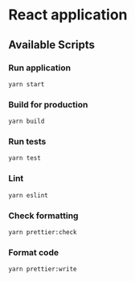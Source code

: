 # React application

## Available Scripts

### Run application

```shell
yarn start
```

### Build for production

```shell
yarn build
```

### Run tests

```shell
yarn test
```

### Lint

```shell
yarn eslint
```

### Check formatting

```shell
yarn prettier:check
```

### Format code

```shell
yarn prettier:write
```

